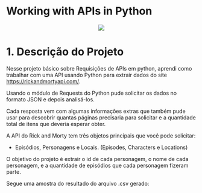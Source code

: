 # Working with APIs in Python

<p align="center"><img src="https://th.bing.com/th/id/R.602abf4111d4ad04f9fcdf3b7409978d?rik=PRDg6w%2fQsimqQg&riu=http%3a%2f%2fapislist.com%2fstorage%2f1431%2fdocs_screenshot.jpg&ehk=yb578%2bC95%2bGPmUyEr%2bIxqlfLzyiyocr5afmc8xeg6yE%3d&risl=&pid=ImgRaw&r=0"/></p>

# 1. Descrição do Projeto

Nesse projeto básico sobre Requisições de APIs em python, aprendi como trabalhar com uma API usando Python para extrair dados do site https://rickandmortyapi.com/. 

Usando o módulo de Requests do Python pude solicitar os dados no formato JSON e depois analisá-los. 

Cada resposta vem com algumas informações extras que também pude usar para descobrir quantas páginas precisaria para solicitar e a quantidade total de itens que deveria esperar obter.

A API do Rick and Morty tem três objetos principais que você pode solicitar: 

- Episódios, Personagens e Locais. (Episodes, Characters e Locations)

O objetivo do projeto é extrair o id de cada personagem, o nome de cada personagem, e a quantidade de episódios que cada personagem fizeram parte.

Segue uma amostra do resultado do arquivo .csv gerado:


